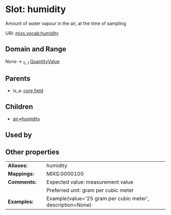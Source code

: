 
# Slot: humidity


Amount of water vapour in the air, at the time of sampling

URI: [mixs.vocab:humidity](https://w3id.org/mixs/vocab/humidity)


## Domain and Range

None &#8594;  <sub>0..1</sub> [QuantityValue](QuantityValue.md)

## Parents

 *  is_a: [core field](core_field.md)

## Children

 *  [air➞humidity](air_humidity.md)

## Used by


## Other properties

|  |  |  |
| --- | --- | --- |
| **Aliases:** | | humidity |
| **Mappings:** | | MIXS:0000100 |
| **Comments:** | | Expected value: measurement value |
|  | | Preferred unit: gram per cubic meter |
| **Examples:** | | Example(value='25 gram per cubic meter', description=None) |

